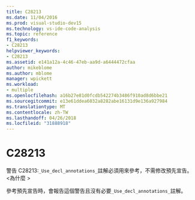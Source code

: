 ```yaml
---
title: C28213
ms.date: 11/04/2016
ms.prod: visual-studio-dev15
ms.technology: vs-ide-code-analysis
ms.topic: reference
f1_keywords:
- C28213
helpviewer_keywords:
- C28213
ms.assetid: e141a12a-4c46-47eb-aa9d-a6444472cfaa
author: mikeblome
ms.author: mblome
manager: wpickett
ms.workload:
- multiple
ms.openlocfilehash: a16b27e81d0fcdb542274b3486f910ad8d6bbe21
ms.sourcegitcommit: e13e61ddea6032a8282abe16131d9e136a927984
ms.translationtype: MT
ms.contentlocale: zh-TW
ms.lasthandoff: 04/26/2018
ms.locfileid: "31888918"
---
```

# <a name="c28213"></a>C28213
警告 C28213:`_Use_decl_annotations_`註解必須用來參考，不需修改預先宣告。 \<為什麼 >

 參考預先宣告時，會報告這個警告且沒有必要`_Use_decl_annotations_`註解。